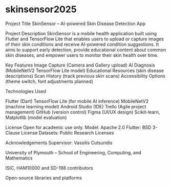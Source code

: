# skinsensor2025

Project Title
SkinSensor – AI-powered Skin Disease Detection App

Project Description
SkinSensor is a mobile health application built using Flutter and TensorFlow Lite that enables users to upload or capture images of their skin conditions and receive AI-powered condition suggestions.
It aims to support early detection, provide educational content about common skin diseases, and empower users to monitor their skin health over time.

Key Features
Image Capture (Camera and Gallery upload)
AI Diagnosis (MobileNetV2 TensorFlow Lite model)
Educational Resources (skin disease descriptions)
Scan History (track previous skin scans)
Accessibility Options (theme switch, font adjustments planned)

Technologies Used

Flutter (Dart)
TensorFlow Lite (for mobile AI inference)
MobileNetV2 (machine learning model)
Android Studio (IDE)
Trello (Agile project management)
GitHub (version control)
Figma (UI/UX design)
Scikit-learn, Matplotlib (model evaluation)

License
Open for academic use only.
Model: Apache 2.0
Flutter: BSD 3-Clause License
Datasets: Public Research Licenses

Acknowledgements
Supervisor: Vassilis Cutsuridis

University of Plymouth – School of Engineering, Computing, and Mathematics

ISIC, HAM10000 and SD-198 contributors

Open-source libraries and platforms


